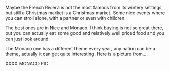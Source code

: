 Maybe the French Riviera is not the most famous from its wintery settings, but still a Christmas market is a Christmas market. Some nice events where you can stroll alone, with a partner or even with children. 

The best ones are in Nice and Monaco. I think buying is not so great there, but you can actually eat some good and relatively well priced food and you can just look around.

The Monaco one has a different theme every year, any nation can be a theme, actually it can get quite interesting. Here is a picture from…. 

XXXX MONACO PIC
